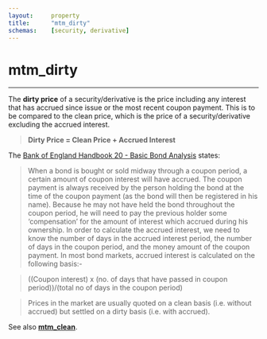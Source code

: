 ```yaml
---
layout:		property
title:		"mtm_dirty"
schemas:	[security, derivative]
---
```


# mtm_dirty

---

The **dirty price** of a security/derivative is the price including any interest that has accrued since issue or the most recent coupon payment. This is to be compared to the clean price, which is the price of a security/derivative excluding the accrued interest.

> **Dirty Price = Clean Price + Accrued Interest**

The [Bank of England Handbook 20 - Basic Bond Analysis][boe] states:

> When a bond is bought or sold midway through a coupon period, a certain amount of coupon interest will have accrued. The coupon payment is always received by the person holding the bond at the time of the coupon payment (as the bond will then be registered in his name). Because he may not have held the bond throughout the coupon period, he will need to pay the previous holder some ‘compensation’ for the
amount of interest which accrued during his ownership. In order to calculate the accrued interest, we need to know the number of days in the accrued interest period, the number of days in the coupon period, and the money amount of the coupon payment. In most bond markets, accrued interest is calculated on the following basis:-

> ((Coupon interest) x (no. of days that have passed in coupon period))/(total no of days in the coupon period)

> Prices in the market are usually quoted on a clean basis (i.e. without accrued) but settled on a dirty basis (i.e. with accrued).

[boe]: http://www.bankofengland.co.uk/education/Documents/ccbs/handbooks/pdf/ccbshb20.pdf

See also [**mtm_clean**](https://github.com/suadelabs/fire/blob/master/documentation/properties/mtm_clean.md).


